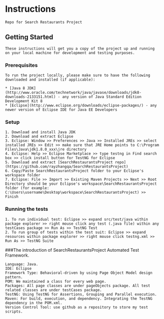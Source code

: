 # Instructions

	Repo for Search Restaurants Project


## Getting Started

	These instructions will get you a copy of the project up and running on your local machine for development and testing purposes.

### Prerequisites

	To run the project locally, please make sure to have the following downloaded and installed (if applicable):

	* [Java 8 JDK](http://www.oracle.com/technetwork/java/javase/downloads/jdk8-downloads-2133151.html) - any version of Java Standard Edition Development Kit 8
	* [Eclipse](http://www.eclipse.org/downloads/eclipse-packages/) - any newer version of Eclipse IDE for Java EE Developers

### Setup

	1. Download and install Java JDK
	2. Download and extract Eclipse
	3. Eclipse: Window >> Preferences >> Java >> Installed JREs >> select installed JREs >> Edit >> make sure that JRE Home points to C:\Program Files\Java\jdk1.8.0_xxx\jre directory
	4. Eclipse: Help >> Eclipse Marketplace >> type testng in Find search box >> click install button for TestNG for Eclipse
	5. Download and extract [SearchRestaurantsProject repo](https://github.com/rayzhangqa/SearchRestaurantsProject)
	6. Copy/Paste SearchRestaurantsProject folder to your Eclipse's workspace folder
	7. Eclipse: File >> Import >> Existing Maven Projects >> Next >> Root Directory should be your Eclipse's workspace\SearchRestaurantsProject folder (for example: C:\Users\username\Desktop\workspace\SearchRestaurantsProject) >> Finish

### Running the tests

	1. To run individual test: Eclipse >> expand src/test/java within package explorer >> right mouse click any test (.java file) within any testCases package >> Run As >> TestNG Test
	2. To run group of tests within the test suit: Eclipse >> expand resources within package explorer >> right mouse click testng.xml >> Run As >> TestNG Suite


###The introduction of SearchRestaurantsProject Automated Test Framework.

	Language: Java.  
	IDE: Eclipse
	Framework Type: Behavioral-driven by using Page Object Model design pattern.
	POM: We maintained a class for every web page. 
	Packages: All page classes are under pageObjects package. All test related classes are under testCases package.
	TestNG: Using TestNG for Assertions, Grouping and Parallel execution.
	Maven: For build, execution, and dependency. Integrating the TestNG dependency in the POM.xml.
	Version Control Tool: use github as a repository to store my test scripts.

	

 
